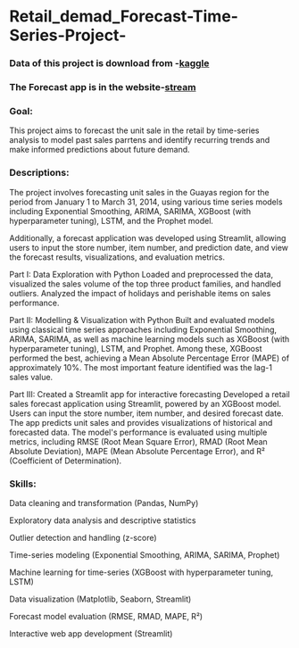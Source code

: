 # Retail_demad_Forecast-Time-Series-Project-
### Data of this project is download from -[kaggle](https://www.kaggle.com/competitions/favorita-grocery-sales-forecasting/data)

### The Forecast app is in the website-[stream](https://asn-tables-asthma-older.trycloudflare.com/)

### Goal:
This project aims to forecast the unit sale in the retail by time-series analysis to model past sales parrtens and identify recurring trends and make informed predictions about future demand. 

### Descriptions:
The project involves forecasting unit sales in the Guayas region for the period from January 1 to March 31, 2014, using various time series models including Exponential Smoothing, ARIMA, SARIMA, XGBoost (with hyperparameter tuning), LSTM, and the Prophet model.

Additionally, a forecast application was developed using Streamlit, allowing users to input the store number, item number, and prediction date, and view the forecast results, visualizations, and evaluation metrics.

Part I: Data Exploration with Python
Loaded and preprocessed the data, visualized the sales volume of the top three product families, and handled outliers.
Analyzed the impact of holidays and perishable items on sales performance.


Part II: Modelling & Visualization with Python
Built and evaluated models using classical time series approaches including Exponential Smoothing, ARIMA, SARIMA, as well as machine learning models such as XGBoost (with hyperparameter tuning), LSTM, and Prophet.
Among these, XGBoost performed the best, achieving a Mean Absolute Percentage Error (MAPE) of approximately 10%. The most important feature identified was the lag-1 sales value.

Part III: Created a Streamlit app for interactive forecasting
Developed a retail sales forecast application using Streamlit, powered by an XGBoost model.
Users can input the store number, item number, and desired forecast date. The app predicts unit sales and provides visualizations of historical and forecasted data.
The model's performance is evaluated using multiple metrics, including RMSE (Root Mean Square Error), RMAD (Root Mean Absolute Deviation), MAPE (Mean Absolute Percentage Error), and R² (Coefficient of Determination).

### Skills:

Data cleaning and transformation (Pandas, NumPy)

Exploratory data analysis and descriptive statistics

Outlier detection and handling (z-score)

Time-series modeling (Exponential Smoothing, ARIMA, SARIMA, Prophet)

Machine learning for time-series (XGBoost with hyperparameter tuning, LSTM)

Data visualization (Matplotlib, Seaborn, Streamlit)

Forecast model evaluation (RMSE, RMAD, MAPE, R²)

Interactive web app development (Streamlit)

